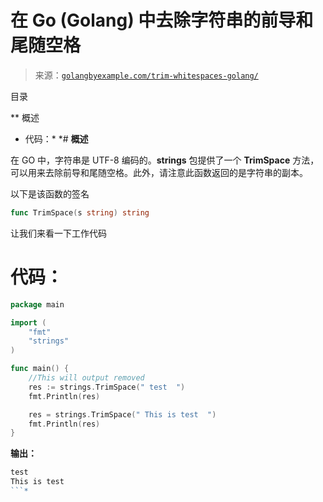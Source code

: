 <!--yml

类别：未分类

日期：2024-10-13 06:12:44

-->

# 在 Go (Golang) 中去除字符串的前导和尾随空格

> 来源：[`golangbyexample.com/trim-whitespaces-golang/`](https://golangbyexample.com/trim-whitespaces-golang/)

目录

**   概述

+   代码：*  *# **概述**

在 GO 中，字符串是 UTF-8 编码的。**strings** 包提供了一个 **TrimSpace** 方法，可以用来去除前导和尾随空格。此外，请注意此函数返回的是字符串的副本。

以下是该函数的签名

```go
func TrimSpace(s string) string
```

让我们来看一下工作代码

# **代码：**

```go
package main

import (
    "fmt"
    "strings"
)

func main() {
    //This will output removed
    res := strings.TrimSpace(" test  ")
    fmt.Println(res)

    res = strings.TrimSpace(" This is test  ")
    fmt.Println(res)
}
```

**输出：**

```go
test
This is test
```*
